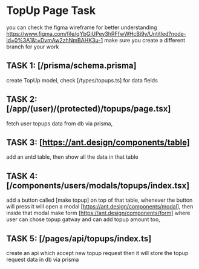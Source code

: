 # TopUp Page Task

you can check the figma wireframe for better understanding
https://www.figma.com/file/qYbGiUPey3hRFfwWHcBi9y/Untitled?node-id=0%3A1&t=DvmAw2zhNmBAHK3u-1
make sure you create a different branch for your work

## TASK 1: [/prisma/schema.prisma]

create TopUp model, check [/types/topups.ts] for data fields

## TASK 2: [/app/(user)/(protected)/topups/page.tsx]

fetch user topups data from db via prisma,

## TASK 3: [https://ant.design/components/table]

add an antd table, then show all the data in that table

## TASK 4: [/components/users/modals/topups/index.tsx]

add a button called [make topup] on top of that table, whenever the button will press it will open
a modal [https://ant.design/components/modal], then inside that modal make form [https://ant.design/components/form] where user can chose topup gatway and can add topup amount too,

## TASK 5: [/pages/api/topups/index.ts]

create an api which accept new topup request then it will store the topup request data in db via prisma
